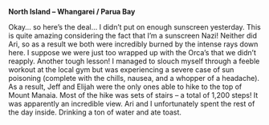 **North Island – Whangarei / Parua Bay**

Okay… so here’s the deal… I didn’t put on enough sunscreen yesterday. This is quite amazing
considering the fact that I’m a sunscreen Nazi! Neither did Ari, so as a result we both were incredibly
burned by the intense rays down here. I suppose we were just too wrapped up with the Orca’s
that we didn’t reapply. Another tough lesson! I managed to slouch myself through a feeble
workout at the local gym but was experiencing a severe case of sun poisoning (complete with the
chills, nausea, and a whopper of a headache). As a result, Jeff and Elijah were the only ones able
to hike to the top of Mount Manaia. Most of the hike was sets of stairs – a total of 1,200 steps! It was
apparently an incredible view. Ari and I unfortunately spent the rest of the day inside. Drinking a
ton of water and ate toast.